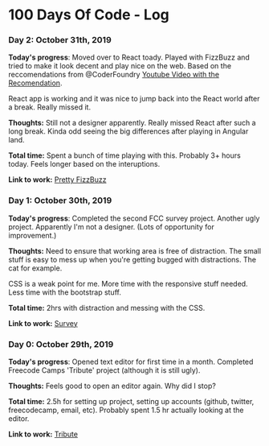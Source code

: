 # 100 Days Of Code - Log

### Day 2: October 31th, 2019
**Today's progress**: Moved over to React toady. Played with FizzBuzz and tried to make it look decent and play nice on the web. Based on the reccomendations from @CoderFoundry [Youtube Video with the Recomendation](https://t.co/c6Bf4WE5Cy?amp=1).

React app is working and it was nice to jump back into the React world after a break. Really missed it.

**Thoughts:** Still not a designer apparently. Really missed React after such a long break. Kinda odd seeing the big differences after playing in Angular land.

**Total time:** Spent a bunch of time playing with this. Probably 3+ hours today. Feels longer based on the interuptions.

**Link to work:** [Pretty FizzBuzz](https://mreasye.github.io/pretty-fizz-buzz/)

### Day 1: October 30th, 2019
**Today's progress**: Completed the second FCC survey project. Another ugly project. Apparently I'm not a designer. (Lots of opportunity for improvement.)

**Thoughts:** Need to ensure that working area is free of distraction. The small stuff is easy to mess up when you're getting bugged with distractions. The cat for example.

CSS is a weak point for me. More time with the responsive stuff needed. Less time with the bootstrap stuff.

**Total time:** 2hrs with distraction and messing with the CSS.

**Link to work:** [Survey](https://mreasye.github.io/SurveyForm/)

### Day 0: October 29th, 2019
**Today's progress**: Opened text editor for first time in a month. Completed Freecode Camps 'Tribute' project (although it is still ugly).

**Thoughts:** Feels good to open an editor again. Why did I stop? 

**Total time:** 2.5h for setting up project, setting up accounts (github, twitter, freecodecamp, email, etc). Probably spent 1.5 hr actually looking at the editor.

**Link to work:** [Tribute](https://mreasye.github.io/TributePage/)

<!-- ### Day 0: February 30, 2016 (Example 1)
##### (delete me or comment me out)

**Today's Progress**: Fixed CSS, worked on canvas functionality for the app.

**Thoughts:** I really struggled with CSS, but, overall, I feel like I am slowly getting better at it. Canvas is still new for me, but I managed to figure out some basic functionality.

**Link to work:** [Calculator App](http://www.example.com)

### Day 0: February 30, 2016 (Example 2)
##### (delete me or comment me out)

**Today's Progress**: Fixed CSS, worked on canvas functionality for the app.

**Thoughts**: I really struggled with CSS, but, overall, I feel like I am slowly getting better at it. Canvas is still new for me, but I managed to figure out some basic functionality.

**Link(s) to work**: [Calculator App](http://www.example.com)


### Day 1: June 27, Monday

**Today's Progress**: I've gone through many exercises on FreeCodeCamp.

**Thoughts** I've recently started coding, and it's a great feeling when I finally solve an algorithm challenge after a lot of attempts and hours spent.

**Link(s) to work**
1. [Find the Longest Word in a String](https://www.freecodecamp.com/challenges/find-the-longest-word-in-a-string)
2. [Title Case a Sentence](https://www.freecodecamp.com/challenges/title-case-a-sentence) -->
